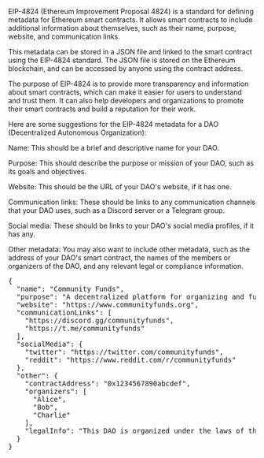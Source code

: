 EIP-4824 (Ethereum Improvement Proposal 4824) is a standard for defining metadata for Ethereum smart contracts. It allows smart contracts to include additional information about themselves, such as their name, purpose, website, and communication links.

This metadata can be stored in a JSON file and linked to the smart contract using the EIP-4824 standard. The JSON file is stored on the Ethereum blockchain, and can be accessed by anyone using the contract address.

The purpose of EIP-4824 is to provide more transparency and information about smart contracts, which can make it easier for users to understand and trust them. It can also help developers and organizations to promote their smart contracts and build a reputation for their work.

Here are some suggestions for the EIP-4824 metadata for a DAO (Decentralized Autonomous Organization):

Name: This should be a brief and descriptive name for your DAO.

Purpose: This should describe the purpose or mission of your DAO, such as its goals and objectives.

Website: This should be the URL of your DAO's website, if it has one.

Communication links: These should be links to any communication channels that your DAO uses, such as a Discord server or a Telegram group.

Social media: These should be links to your DAO's social media profiles, if it has any.

Other metadata: You may also want to include other metadata, such as the address of your DAO's smart contract, the names of the members or organizers of the DAO, and any relevant legal or compliance information.

<pre>{
  "name": "Community Funds",
  "purpose": "A decentralized platform for organizing and funding community projects.",
  "website": "https://www.communityfunds.org",
  "communicationLinks": [
    "https://discord.gg/communityfunds",
    "https://t.me/communityfunds"
  ],
  "socialMedia": {
    "twitter": "https://twitter.com/communityfunds",
    "reddit": "https://www.reddit.com/r/communityfunds"
  },
  "other": {
    "contractAddress": "0x1234567890abcdef",
    "organizers": [
      "Alice",
      "Bob",
      "Charlie"
    ],
    "legalInfo": "This DAO is organized under the laws of the state of California."
  }
}
</pre>
